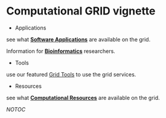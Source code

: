 # Computational GRID vignette


- Applications

see what **[Software Applications](/wiki/spaces/BeSTGRID/pages/3816950861)** are available on the grid.

Information for **[Bioinformatics](https://reannz.atlassian.net/wiki/pages/createpage.action?spaceKey=BeSTGRID&title=Category__bioinformatics&linkCreation=true&fromPageId=3816950722)** researchers.

- Tools

use our featured [Grid Tools](/wiki/spaces/BeSTGRID/pages/3816950787) to use the grid services.
- Resources

see what **[Computational Resources](/wiki/spaces/BeSTGRID/pages/3816950775)** are available on the grid.

_*NOTOC*_ 
